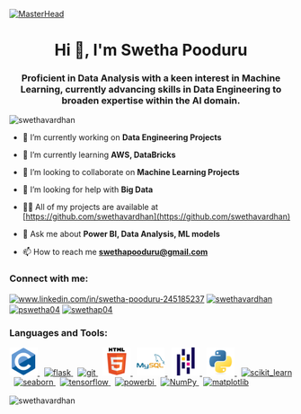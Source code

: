 [![MasterHead](https://images.datacamp.com/image/upload/f_auto,q_auto:best/v1610040100/Linkedin_Cover_-_Data_Engineer_enf4cd.png)](https://rishavchanda.io)
<h1 align="center">Hi 👋, I'm Swetha Pooduru</h1>
<h3 align="center">Proficient in Data Analysis with a keen interest in Machine Learning, currently advancing skills in Data Engineering to broaden expertise within the AI domain.</h3>


<p align="left"> <img src="https://komarev.com/ghpvc/?username=swethavardhan&label=Profile%20views&color=0e75b6&style=flat" alt="swethavardhan" /> </p>

- 🔭 I’m currently working on **Data Engineering Projects**

- 🌱 I’m currently learning **AWS, DataBricks**

- 👯 I’m looking to collaborate on **Machine Learning Projects**

- 🤝 I’m looking for help with **Big Data**

- 👨‍💻 All of my projects are available at [https://github.com/swethavardhan](https://github.com/swethavardhan)

- 💬 Ask me about **Power BI, Data Analysis, ML models**

- 📫 How to reach me **swethapooduru@gmail.com**

<h3 align="left">Connect with me:</h3>
<p align="left">
<a href="https://linkedin.com/in/www.linkedin.com/in/swetha-pooduru-245185237" target="blank"><img align="center" src="https://raw.githubusercontent.com/rahuldkjain/github-profile-readme-generator/master/src/images/icons/Social/linked-in-alt.svg" alt="www.linkedin.com/in/swetha-pooduru-245185237" height="30" width="40" /></a>
<a href="https://kaggle.com/swethavardhan" target="blank"><img align="center" src="https://raw.githubusercontent.com/rahuldkjain/github-profile-readme-generator/master/src/images/icons/Social/kaggle.svg" alt="swethavardhan" height="30" width="40" /></a>
<a href="https://www.codechef.com/users/pswetha04" target="blank"><img align="center" src="https://cdn.jsdelivr.net/npm/simple-icons@3.1.0/icons/codechef.svg" alt="pswetha04" height="30" width="40" /></a>
<a href="https://www.leetcode.com/swethap04" target="blank"><img align="center" src="https://raw.githubusercontent.com/rahuldkjain/github-profile-readme-generator/master/src/images/icons/Social/leet-code.svg" alt="swethap04" height="30" width="40" /></a>
</p>

<h3 align="left">Languages and Tools:</h3>
<p align="left"> <a href="https://www.cprogramming.com/" target="_blank" rel="noreferrer"> <img src="https://raw.githubusercontent.com/devicons/devicon/master/icons/c/c-original.svg" alt="c" width="50" height="50"/> </a> &nbsp; <a href="https://flask.palletsprojects.com/" target="_blank" rel="noreferrer"> <img src="https://www.vectorlogo.zone/logos/pocoo_flask/pocoo_flask-icon.svg" alt="flask" width="50" height="50"/> </a> &nbsp; <a href="https://git-scm.com/" target="_blank" rel="noreferrer"> <img src="https://www.vectorlogo.zone/logos/git-scm/git-scm-icon.svg" alt="git" width="50" height="50"/> </a> &nbsp; <a href="https://www.w3.org/html/" target="_blank" rel="noreferrer"> <img src="https://raw.githubusercontent.com/devicons/devicon/master/icons/html5/html5-original-wordmark.svg" alt="html5" width="50" height="50"/> </a> &nbsp; <a href="https://www.mysql.com/" target="_blank" rel="noreferrer"> <img src="https://raw.githubusercontent.com/devicons/devicon/master/icons/mysql/mysql-original-wordmark.svg" alt="mysql" width="50" height="50"/> </a> &nbsp; <a href="https://pandas.pydata.org/" target="_blank" rel="noreferrer"> <img src="https://raw.githubusercontent.com/devicons/devicon/2ae2a900d2f041da66e950e4d48052658d850630/icons/pandas/pandas-original.svg" alt="pandas" width="50" height="50"/> </a> &nbsp; <a href="https://www.python.org" target="_blank" rel="noreferrer"> <img src="https://raw.githubusercontent.com/devicons/devicon/master/icons/python/python-original.svg" alt="python" width="50" height="50"/> </a> &nbsp; <a href="https://scikit-learn.org/" target="_blank" rel="noreferrer"> <img src="https://upload.wikimedia.org/wikipedia/commons/0/05/Scikit_learn_logo_small.svg" alt="scikit_learn" width="50" height="50"/> </a> &nbsp; <a href="https://seaborn.pydata.org/" target="_blank" rel="noreferrer"> <img src="https://seaborn.pydata.org/_images/logo-mark-lightbg.svg" alt="seaborn" width="50" height="50"/> </a> &nbsp; <a href="https://www.tensorflow.org" target="_blank" rel="noreferrer"> <img src="https://www.vectorlogo.zone/logos/tensorflow/tensorflow-icon.svg" alt="tensorflow" width="50" height="50"/> </a> &nbsp; <a href="https://app.powerbi.com" target="_blank" rel="noreferrer"> <img src="https://upload.wikimedia.org/wikipedia/commons/thumb/c/cf/New_Power_BI_Logo.svg/1024px-New_Power_BI_Logo.svg.png" alt="powerbi" width="50" height="50"/> </a> &nbsp; <a href="https://numpy.org" target="_blank" rel="noreferrer"> <img src="https://encrypted-tbn0.gstatic.com/images?q=tbn:ANd9GcQWLqnhRy_belSG-7_CcGy3hJ8FbQppOgMRpM4FJWP3Eg&s" alt="NumPy" width="50" height="50"/> </a> &nbsp; <a href="https://matplotlib.org" target="_blank" rel="noreferrer"> <img src="https://seeklogo.com/images/M/matplotlib-logo-7676870AC0-seeklogo.com.png" alt="matplotlib" width="50" height="50"/> </a> </p>

<p><img align="center" src="https://github-readme-streak-stats.herokuapp.com/?user=swethavardhan&" alt="swethavardhan" /></p>
